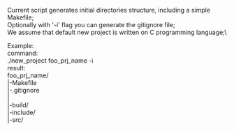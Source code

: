 Current script generates initial directories structure, including a simple Makefile;\
Optionally with '-i' flag you can generate the gitignore file;\
We assume that default new project is written on C programming language;\

Example:\
	command:\
		./new_project foo_prj_name -i\
	result:\
		foo_prj_name/ \
		|-Makefile\
		|-.gitignore\
		|\
		|-build/ \
		|-include/ \
		|-src/
